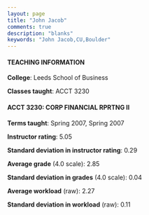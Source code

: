 ```yaml
---
layout: page
title: "John Jacob" 
comments: true
description: "blanks"
keywords: "John Jacob,CU,Boulder"
---
```

<head>
<script src="https://ajax.googleapis.com/ajax/libs/jquery/2.1.3/jquery.min.js"></script>
<script src="https://dl.dropboxusercontent.com/s/pc42nxpaw1ea4o9/highcharts.js?dl=0"></script>
<!-- <script src="../assets/js/highcharts.js"></script> -->
<style type="text/css">@font-face {
	font-family: "Bebas Neue";
	src: url(https://www.filehosting.org/file/details/544349/BebasNeue Regular.otf) format("opentype");
	}
	h1.Bebas { 
		font-family: "Bebas Neue", Verdana, Tahoma;
	}
</style>
</head>
	   
#### TEACHING INFORMATION

**College**: Leeds School of Business

**Classes taught**: ACCT 3230

#### ACCT 3230: CORP FINANCIAL RPRTNG II

**Terms taught**: Spring 2007, Spring 2007

**Instructor rating**: 5.05

**Standard deviation in instructor rating**: 0.29

**Average grade** (4.0 scale): 2.85

**Standard deviation in grades** (4.0 scale): 0.04

**Average workload** (raw): 2.27

**Standard deviation in workload** (raw): 0.11

